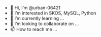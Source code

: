 - 👋 Hi, I’m @urban-06421
- 👀 I’m interested in SKOS, MySQL, Python
- 🌱 I’m currently learning ...
- 💞️ I’m looking to collaborate on ...
- 📫 How to reach me ...

<!---
urban-06421/urban-06421 is a ✨ special ✨ repository because its `README.md` (this file) appears on your GitHub profile.
You can click the Preview link to take a look at your changes.
--->
